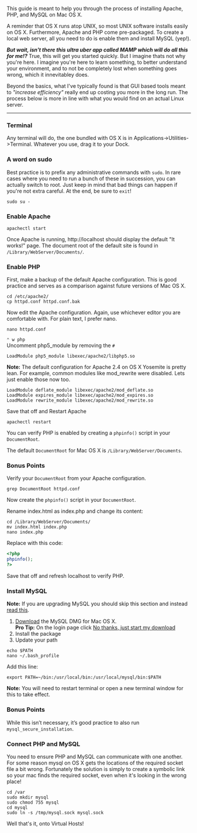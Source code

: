 This guide is meant to help you through the process of installing Apache, PHP, and MySQL on Mac OS X.  

A reminder that OS X runs atop UNIX, so most UNIX software installs easily on OS X. Furthermore, Apache and PHP come pre-packaged. To create a local web server, all you need to do is enable them and install MySQL (yep!).  

**_But wait, isn't there this ultra uber app called MAMP which will do all this for me!?_** True, this will get you started quickly. But I imagine thats not why you're here. I imagine you're here to learn something, to better understand your environment, and to not be completely lost when something goes wrong, which it innevitabley does.  

Beyond the basics, what I've typically found is that GUI based tools meant to *"increase efficiency"* really end up costing you more in the long run. The process below is more in line with what you would find on an actual Linux server.   

---

### Terminal  

Any terminal will do, the one bundled with OS X is in Applications->Utilities->Terminal.  Whatever you use, drag it to your Dock.  

### A word on sudo  

Best practice is to prefix any administrative commands with `sudo`.  In rare cases where you need to run a bunch of these in succession, you can actually switch to root.  Just keep in mind that bad things can happen if you're not extra careful.  At the end, be sure to `exit`!  

```
sudo su -
```

### Enable Apache  

```
apachectl start
```

Once Apache is running, http://localhost should display the default "It works!" page. The document root of the default site is found in `/Library/WebServer/Documents/`.

### Enable PHP  

First, make a backup of the default Apache configuration. This is good practice and serves as a comparison against future versions of Mac OS X.  

```
cd /etc/apache2/
cp httpd.conf httpd.conf.bak
```

Now edit the Apache configuration.  Again, use whichever editor you are comfortable with.  For plain text, I prefer nano.  

```
nano httpd.conf
```

`⌃ w php`  
Uncomment php5_module by removing the `#`  

```
LoadModule php5_module libexec/apache2/libphp5.so
```  

**Note:** The default configuration for Apache 2.4 on OS X Yosemite is pretty lean. For example, common modules like mod_rewrite were disabled.  Lets just enable those now too.  

```
LoadModule deflate_module libexec/apache2/mod_deflate.so
LoadModule expires_module libexec/apache2/mod_expires.so
LoadModule rewrite_module libexec/apache2/mod_rewrite.so
```  

Save that off and Restart Apache  
```
apachectl restart
```

You can verify PHP is enabled by creating a `phpinfo()` script in your `DocumentRoot`.  

The default `DocumentRoot` for Mac OS X is `/Library/WebServer/Documents`.  

### Bonus Points

Verify your `DocumentRoot` from your Apache configuration.  

```
grep DocumentRoot httpd.conf
```

Now create the `phpinfo()` script in your `DocumentRoot`.  

Rename index.html as index.php and change its content:
```
cd /Library/WebServer/Documents/
mv index.html index.php
nano index.php
```  

Replace with this code:
```php
<?php
phpinfo();
?>
```

Save that off and refresh localhost to verify PHP.  

### Install MySQL  

**Note:** If you are upgrading MySQL you should skip this section and instead [read this](http://coolestguidesontheplanet.com/upgrade-mysql-database-5-5-5-6-osx-10-8-mountan-lion/).  

1. [Download](http://dev.mysql.com/downloads/mysql/) the MySQL DMG for Mac OS X.  
**Pro Tip:** On the login page click [No thanks, just start my download](http://dev.mysql.com/get/Downloads/MySQL-5.6/mysql-5.6.23-osx10.9-x86_64.dmg)  
2. Install the package
3. Update your path  

```
echo $PATH
nano ~/.bash_profile
```

Add this line:  

```
export PATH=~/bin:/usr/local/bin:/usr/local/mysql/bin:$PATH
```  

**Note:** You will need to restart terminal or open a new terminal window for this to take effect.  

### Bonus Points  

While this isn’t necessary, it’s good practice to also run `mysql_secure_installation`.  

### Connect PHP and MySQL  

You need to ensure PHP and MySQL can communicate with one another. For some reason mysql on OS X gets the locations of the required socket file a bit wrong.  Fortunately the solution is simply to create a symbolic link so your mac finds the required socket, even when it's looking in the wrong place!  

```
cd /var 
sudo mkdir mysql
sudo chmod 755 mysql
cd mysql
sudo ln -s /tmp/mysql.sock mysql.sock
```  

Well that's it, onto Virtual Hosts!